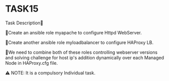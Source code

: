 # TASK15


Task Description📄

🔅Create an ansible role myapache to configure Httpd WebServer.

🔅Create another ansible role myloadbalancer to configure HAProxy LB.

🔅We need to combine both of these roles controlling webserver versions  and solving challenge for host ip's  addition  dynamically over  each Managed Node  in  HAProxy.cfg file.

⚠️ NOTE: It is a compulsory Individual  task.
